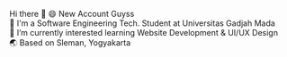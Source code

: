 Hi there 👋
😄 New Account Guyss <br>
🏫 I'm a Software Engineering Tech. Student at Universitas Gadjah Mada <br>
🌱 I’m currently interested learning Website Development & UI/UX Design <br>
🌏 Based on Sleman, Yogyakarta

<!--
**hirumii123/hirumii123** is a ✨ _special_ ✨ repository because its `README.md` (this file) appears on your GitHub profile.

Here are some ideas to get you started:

- 🔭 I’m currently working on ...
- 🌱 I’m currently learning ...
- 👯 I’m looking to collaborate on ...
- 🤔 I’m looking for help with ...
- 💬 Ask me about ...
- 📫 How to reach me: ...
- 😄 Pronouns: ...
- ⚡ Fun fact: ...
-->
